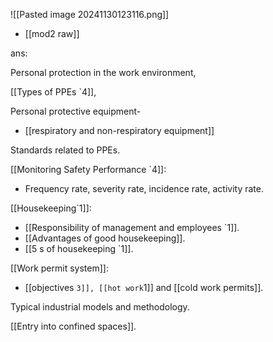 ![[Pasted image 20241130123116.png]]

- [[mod2 raw]]

ans:

Personal protection in the work environment, 

[[Types of PPEs `4]], 

Personal protective equipment-
- [[respiratory and non-respiratory equipment]]

Standards related to PPEs. 

[[Monitoring Safety Performance `4]]: 
- Frequency rate, severity rate, incidence rate, activity rate. 

[[Housekeeping`1]]:
- [[Responsibility of management and employees `1]]. 
- [[Advantages of good housekeeping]]. 
- [[5 s of housekeeping `1]]. 

[[Work permit system]]:
- [[objectives `3]], [[hot work`1]] and [[cold work permits]]. 

Typical industrial models and methodology. 

[[Entry into confined spaces]].